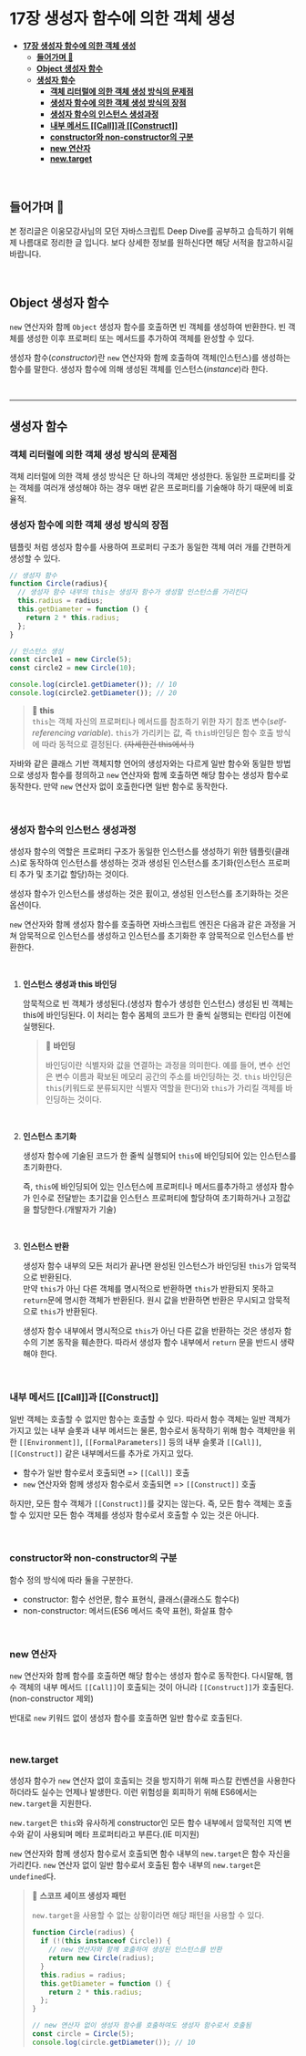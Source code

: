 # **17장 생성자 함수에 의한 객체 생성**

- [**17장 생성자 함수에 의한 객체 생성**](#17장-생성자-함수에-의한-객체-생성)
  - [**들어가며 🎈**](#들어가며-)
  - [**Object 생성자 함수**](#object-생성자-함수)
  - [**생성자 함수**](#생성자-함수)
    - [**객체 리터럴에 의한 객체 생성 방식의 문제점**](#객체-리터럴에-의한-객체-생성-방식의-문제점)
    - [**생성자 함수에 의한 객체 생성 방식의 장점**](#생성자-함수에-의한-객체-생성-방식의-장점)
    - [**생성자 함수의 인스턴스 생성과정**](#생성자-함수의-인스턴스-생성과정)
    - [**내부 메서드 \[\[Call\]\]과 \[\[Construct\]\]**](#내부-메서드-call과-construct)
    - [**constructor와 non-constructor의 구분**](#constructor와-non-constructor의-구분)
    - [**new 연산자**](#new-연산자)
    - [**new.target**](#newtarget)


<br>

## **들어가며 🎈**

본 정리글은 이웅모강사님의 모던 자바스크립트 Deep Dive를 공부하고 습득하기 위해 제 나름대로 정리한 글 입니다. 보다 상세한 정보를 원하신다면 해당 서적을 참고하시길 바랍니다.

<br>

## **Object 생성자 함수**

`new` 연산자와 함께 `Object` 생성자 함수를 호출하면 빈 객체를 생성하여 반환한다. 빈 객체를 생성한 이후 프로퍼티 또는 메서드를 추가하여 객체를 완성할 수 있다.

생성자 함수(*constructor*)란 `new` 연산자와 함께 호출하여 객체(인스턴스)를 생성하는 함수를 말한다. 생성자 함수에 의해 생성된 객체를 인스턴스(*instance*)라 한다.

<br>

---

## **생성자 함수**

### **객체 리터럴에 의한 객체 생성 방식의 문제점**
객체 리터럴에 의한 객체 생성 방식은 단 하나의 객체만 생성한다. 동일한 프로퍼티를 갖는 객체를 여러개 생성해야 하는 경우 매번 같은 프로퍼티를 기술해야 하기 때문에 비효율적.

### **생성자 함수에 의한 객체 생성 방식의 장점**
템플릿 처럼 생성자 함수를 사용하여 프로퍼티 구조가 동일한 객체 여러 개를 간편하게 생성할 수 있다.

```javascript
// 생성자 함수
function Circle(radius){
  // 생성자 함수 내부의 this는 생성자 함수가 생성할 인스턴스를 가리킨다
  this.radius = radius;
  this.getDiameter = function () {
    return 2 * this.radius;
  };
}

// 인스턴스 생성
const circle1 = new Circle(5);
const circle2 = new Circle(10);

console.log(circle1.getDiameter()); // 10
console.log(circle2.getDiameter()); // 20
```

> 📄 **this**   
    `this`는 객체 자신의 프로퍼티나 메서드를 참조하기 위한 자기 참조 변수(*self-referencing variable*). `this`가 가리키는 값, 즉 `this`바인딩은 함수 호출 방식에 따라 동적으로 결정된다. ~~(자세한건 this에서 !)~~

자바와 같은 클래스 기반 객체지향 언어의 생성자와는 다르게 일반 함수와 동일한 방법으로 생성자 함수를 정의하고 `new` 연산자와 함께 호출하면 해당 함수는 생성자 함수로 동작한다. 만약 `new` 연산자 없이 호출한다면 일반 함수로 동작한다.

<br>

### **생성자 함수의 인스턴스 생성과정**
생성자 함수의 역할은 프로퍼티 구조가 동일한 인스턴스를 생성하기 위한 템플릿(클래스)로 동작하여 인스턴스를 생성하는 것과 생성된 인스턴스를 초기화(인스턴스 프로퍼티 추가 및 초기값 할당)하는 것이다.

생성자 함수가 인스턴스를 생성하는 것은 핈이고, 생성된 인스턴스를 초기화하는 것은 옵션이다.

`new` 연산자와 함께 생성자 함수를 호출하면 자바스크립트 엔진은 다음과 같은 과정을 거쳐 암묵적으로 인스턴스를 생성하고 인스턴스를 초기화한 후 암묵적으로 인스턴스를 반환한다.

<br>

1. **인스턴스 생성과 this 바인딩**   
   
    암묵적으로 빈 객체가 생성된다.(생성자 함수가 생성한 인스턴스) 생성된 빈 객체는 this에 바인딩된다. 이 처리는 함수 몸체의 코드가 한 줄씩 실행되는 런타임 이전에 실행된다.

    > 📄 **바인딩**   
    >
    >  바인딩이란 식별자와 값을 연결하는 과정을 의미한다. 예를 들어, 변수 선언은 변수 이름과 확보된 메모리 공간의 주소를 바인딩하는 것. `this` 바인딩은 `this`(키워드로 분류되지만 식별자 역할을 한다)와 `this`가 가리킬 객체를 바인딩하는 것이다.

<br>

2. **인스턴스 초기화**   
   
    생성자 함수에 기술된 코드가 한 줄씩 실행되어 `this`에 바인딩되어 있는 인스턴스를 초기화한다.   

    즉, `this`에 바인딩되어 있는 인스턴스에 프로퍼티나 메서드를추가하고 생성자 함수가 인수로 전달받는 초기값을 인스턴스 프로퍼티에 할당하여 초기화하거나 고정값을 할당한다.(개발자가 기술)

<br>

3. **인스턴스 반환**   
   
    생성자 함수 내부의 모든 처리가 끝나면 완성된 인스턴스가 바인딩된 `this`가 암묵적으로 반환된다.   
    만약 `this`가 아닌 다른 객체를 명시적으로 반환하면 `this`가 반환되지 못하고 `return`문에 명시한 객체가 반환된다. 원시 값을 반환하면 반환은 무시되고 암묵적으로 `this`가 반환된다.   

    생성자 함수 내부에서 명시적으로 `this`가 아닌 다른 값을 반환하는 것은 생성자 함수의 기본 동작을 훼손한다. 따라서 생성자 함수 내부에서 `return` 문을 반드시 생략해야 한다.  

<br>

### **내부 메서드 \[\[Call\]\]과 \[\[Construct\]\]**

일반 객체는 호출할 수 없지만 함수는 호출할 수 있다. 따라서 함수 객체는 일반 객체가 가지고 있는 내부 슬롯과 내부 메서드는 물론, 함수로서 동작하기 위해 함수 객체만을 위한 `[[Environment]]`, `[[FormalParameters]]` 등의 내부 슬롯과 `[[Call]]`, `[[Construct]]` 같은 내부메서드를 추가로 가지고 있다.

- 함수가 일반 함수로서 호출되면 => `[[Call]]` 호출
- `new` 연산자와 함께 생성자 함수로서 호출되면 => `[[Construct]]` 호출

하지만, 모든 함수 객체가  `[[Construct]]`를 갖지는 않는다. 즉, 모든 함수 객체는 호출할 수 있지만 모든 함수 객체를 생성자 함수로서 호출할 수 있는 것은 아니다.

<br>

### **constructor와 non-constructor의 구분**

함수 정의 방식에 따라 둘을 구분한다.

- constructor: 함수 선언문, 함수 표현식, 클래스(클래스도 함수다)
- non-constructor: 메서드(ES6 메서드 축약 표현), 화살표 함수

<br>

### **new 연산자**

`new` 연산자와 함께 함수를 호출하면 해당 함수는 생성자 함수로 동작한다. 다시말해, 햄수 객체의 내부 메서드 `[[Call]]`이 호출되는 것이 아니라 `[[Construct]]`가 호출된다.(non-constructor 제외)

반대로 `new` 키워드 없이 생성자 함수를 호출하면 일반 함수로 호출된다.

<br>

### **new.target**

생성자 함수가 `new` 연산자 없이 호출되는 것을 방지하기 위해 파스칼 컨벤션을 사용한다 하더라도 실수는 언제나 발생한다. 이런 위험성을 회피하기 위해 ES6에서는 `new.target`을 지원한다.

`new.target`은 `this`와 유사하게 constructor인 모든 함수 내부에서 암묵적인 지역 변수와 같이 사용되며 메타 프로퍼티라고 부른다.(IE 미지원)

`new` 연산자와 함께 생성자 함수로서 호출되면 함수 내부의 `new.target`은 함수 자신을 가리킨다. `new` 연산자 없이 일반 함수로서 호출된 함수 내부의 `new.target`은 `undefined`다.

> 📄 **스코프 세이프 생성자 패턴**
>
> `new.target`을 사용할 수 없는 상황이라면 해당 패턴을 사용할 수 있다.
>  ```javascript
>  function Circle(radius) {
>    if (!(this instanceof Circle)) {
>      // new 연산자와 함께 호출하여 생성된 인스턴스를 반환
>      return new Circle(radius);
>    }
>    this.radius = radius;
>    this.getDiameter = function () {
>      return 2 * this.radius;
>    };
>  }
>
>  // new 연산자 없이 생성자 함수를 호출하여도 생성자 함수로서 호출됨
>  const circle = Circle(5);
>  console.log(circle.getDiameter()); // 10
>  ```

